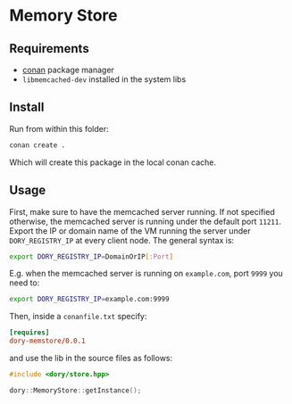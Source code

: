 # Memory Store

## Requirements

- [conan](https://conan.io/) package manager
- `libmemcached-dev` installed in the system libs

## Install

Run from within this folder:

```sh
conan create .
```

Which will create this package in the local conan cache.

## Usage

First, make sure to have the memcached server running. If not specified otherwise, the memcached server is running under the default port `11211`. Export the IP or domain name of the VM running the server under `DORY_REGISTRY_IP` at every client node. The general syntax is:

```sh
export DORY_REGISTRY_IP=DomainOrIP[:Port]
```

E.g. when the memcached server is running on `example.com`, port `9999` you need to:

```sh
export DORY_REGISTRY_IP=example.com:9999
```

Then, inside a `conanfile.txt` specify:

```toml
[requires]
dory-memstore/0.0.1
```

and use the lib in the source files as follows:

```cpp
#include <dory/store.hpp>

dory::MemoryStore::getInstance();
```
